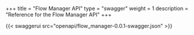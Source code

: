 +++
title = "Flow Manager API"
type = "swagger"
weight = 1
description = "Reference for the Flow Manager API"
+++

{{< swaggerui src="openapi/flow_manager-0.0.1-swagger.json" >}}